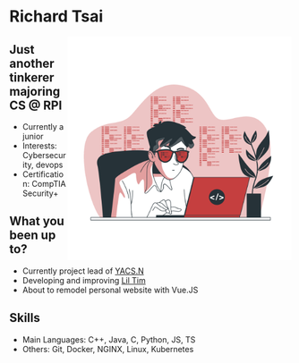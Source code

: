 # **Richard Tsai**

<img align="right" width="400" height="400" src="./img/coding.png">

## Just another tinkerer majoring CS @ RPI
 * Currently a junior
 * Interests: Cybersecurity, devops
 * Certification: CompTIA Security+  

## What you been up to?
 * Currently project lead of [YACS.N](https://github.com/YACS-RCOS/yacs.n)
 * Developing and improving [Lil Tim](https://github.com/RichtXO/Lil-Tim)
 * About to remodel personal website with Vue.JS

## Skills
* Main Languages: C++, Java, C, Python, JS, TS
* Others: Git, Docker, NGINX, Linux, Kubernetes





